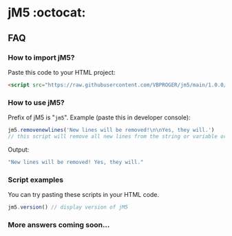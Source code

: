 # jM5 :octocat:
## FAQ
### How to import jM5?
Paste this code to your HTML project:
```html
<script src="https://raw.githubusercontent.com/VBPROGER/jm5/main/1.0.0/CODE-MINIFIED.js"></script>
```
### How to use jM5?
Prefix of jM5 is "`jm5`".
Example (paste this in developer console):
```javascript
jm5.removenewlines('New lines will be removed!\n\nYes, they will.')
// this script will remove all new lines from the string or variable or etc.
```
Output:
```javascript
"New lines will be removed! Yes, they will."
```
### Script examples
You can try pasting these scripts in your HTML code.
```javascript
jm5.version() // display version of jM5
```
### More answers coming soon...

